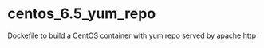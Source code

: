 centos_6.5_yum_repo
===================

Dockefile to build a CentOS container with yum repo served by apache http
